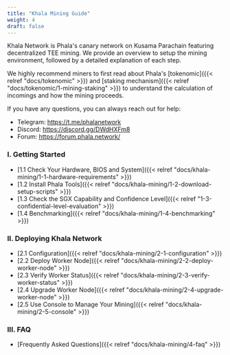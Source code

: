 ```yaml
---
title: "Khala Mining Guide"
weight: 4
draft: false
---
```


Khala Network is Phala's canary network on Kusama Parachain featuring decentralized TEE mining. We provide an overview to setup the mining environment, followed by a detailed explanation of each step.

We highly recommend miners to first read about Phala's [tokenomic]({{< relref "docs/tokenomic" >}}) and [staking mechanism]({{< relref "docs/tokenomic/1-mining-staking" >}}) to understand the calculation of incomings and how the mining proceeds.

If you have any questions, you can always reach out for help:
- Telegram: https://t.me/phalanetwork
- Discord: https://discord.gg/DWdHXFm8
- Forum: https://forum.phala.network/

### I. Getting Started

- [1.1 Check Your Hardware, BIOS and System]({{< relref "docs/khala-mining/1-1-hardware-requirements" >}})
- [1.2 Install Phala Tools]({{< relref "docs/khala-mining/1-2-download-setup-scripts" >}})
- [1.3 Check the SGX Capability and Confidence Level]({{< relref "1-3-confidential-level-evaluation" >}})
- [1.4 Benchmarking]({{< relref "docs/khala-mining/1-4-benchmarking" >}})

### II. Deploying Khala Network

- [2.1 Configuration]({{< relref "docs/khala-mining/2-1-configuration" >}})
- [2.2 Deploy Worker Node]({{< relref "docs/khala-mining/2-2-deploy-worker-node" >}})
- [2.3 Verify Worker Status]({{< relref "docs/khala-mining/2-3-verify-worker-status" >}})
- [2.4 Upgrade Worker Node]({{< relref "docs/khala-mining/2-4-upgrade-worker-node" >}})
- [2.5 Use Console to Manage Your Mining]({{< relref "docs/khala-mining/2-5-console" >}})

### III. FAQ

- [Frequently Asked Questions]({{< relref "docs/khala-mining/4-faq" >}})
